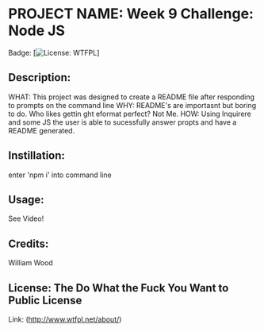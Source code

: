 # PROJECT NAME: Week 9 Challenge: Node JS
Badge: [![License: WTFPL](https://img.shields.io/badge/License-WTFPL-brightgreen.svg)]

## Description:
WHAT: This project was designed to create a README file after responding to prompts on the command line
WHY: README's are importasnt but boring to do. Who likes gettin ght eformat perfect? Not Me. HOW: Using Inquirere and some JS the user is able to sucessfully answer propts and have a README generated.

## Instillation:
enter 'npm i' into command line

## Usage:
See Video!



## Credits:
William Wood

## License: The Do What the Fuck You Want to Public License
Link: (http://www.wtfpl.net/about/)
